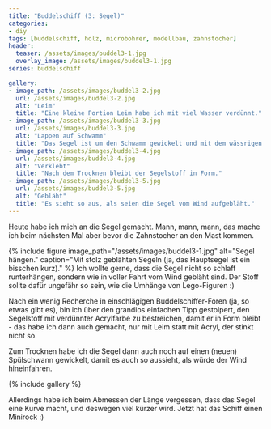 ```yaml
---
title: "Buddelschiff (3: Segel)"
categories:
- diy
tags: [buddelschiff, holz, microbohrer, modellbau, zahnstocher]
header:
  teaser: /assets/images/buddel3-1.jpg
  overlay_image: /assets/images/buddel3-1.jpg
series: buddelschiff

gallery:
- image_path: /assets/images/buddel3-2.jpg
  url: /assets/images/buddel3-2.jpg
  alt: "Leim"
  title: "Eine kleine Portion Leim habe ich mit viel Wasser verdünnt."
- image_path: /assets/images/buddel3-3.jpg
  url: /assets/images/buddel3-3.jpg
  alt: "Lappen auf Schwamm"
  title: "Das Segel ist um den Schwamm gewickelt und mit dem wässrigen Leim bestrichen. Die Fäden gehen _durch_ den Klüverbaum :)"
- image_path: /assets/images/buddel3-4.jpg
  url: /assets/images/buddel3-4.jpg
  alt: "Verklebt"
  title: "Nach dem Trocknen bleibt der Segelstoff in Form."
- image_path: /assets/images/buddel3-5.jpg
  url: /assets/images/buddel3-5.jpg
  alt: "Gebläht"
  title: "Es sieht so aus, als seien die Segel vom Wind aufgebläht."
---
```

Heute habe ich mich an die Segel gemacht.
Mann, mann, mann, das mache ich beim nächsten Mal aber bevor die Zahnstocher an den Mast kommen.

{% include figure image_path="/assets/images/buddel3-1.jpg" alt="Segel hängen." caption="Mit stolz geblähten Segeln (ja, das Hauptsegel ist ein bisschen kurz)." %}
Ich wollte gerne, dass die Segel nicht so schlaff runterhängen, sondern wie in voller Fahrt vom Wind gebläht sind.  Der Stoff sollte dafür ungefähr so sein, wie die Umhänge von Lego-Figuren :)

Nach ein wenig Recherche in einschlägigen Buddelschiffer-Foren (ja, so etwas gibt es), bin ich über den grandios einfachen Tipp gestolpert, den Segelstoff mit verdünnter Acrylfarbe zu bestreichen, damit er in Form bleibt - das habe ich dann auch gemacht, nur mit Leim statt mit Acryl, der stinkt nicht so.

Zum Trocknen habe ich die Segel dann auch noch auf einen (neuen) Spülschwann gewickelt, damit es auch so aussieht, als würde der Wind hineinfahren.

{% include gallery %}

Allerdings habe ich beim Abmessen der Länge vergessen, dass das Segel eine Kurve macht, und deswegen viel kürzer wird. Jetzt hat das Schiff einen Minirock :)